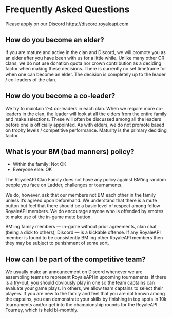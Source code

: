 # Frequently Asked Questions

<!-- ## What is the RoyaleAPI Clan Family (RoyaleAPI)? -->

<!-- **RoyaleAPI Alpha** is the official clan of **100 Thieves**, an esports team competing in Clash Royale League. The eight clans below comprise the **100 Thieves Clan Family**, which is home to many experienced trophy-pushing and tournament competitors. The clans were created as a result of a merger and re-branding of the Reddit Alpha Clan Family, founded by Woody in January 2016.

## Which are your CR clans and BR bands?

We name our clans according to the NATO alphabet. At the moment, our clans / bands are:

### Clash Royale Clans

Name | Tag | Type
--- | --- | ---
RoyaleAPI Alpha  |\#9PJ82CRC|Clan Wars Main          
RoyaleAPI Bravo  |\#9UQJUJC9|Clan Wars Feeder        
RoyaleAPI Charlie|\#9G99JQPL|Clan Wars Feeder        
RoyaleAPI Delta  |\#9G8VYGL0|Clan Wars Feeder        
RoyaleAPI Echo   |\#9CJ0L9RG|Clan Wars Feeder        
RoyaleAPI Foxtrot|\#9UQC2P0V|Clan Wars Feeder        
RoyaleAPI Golf   |\#9UG2R2LQ|Clan Wars Feeder        
RoyaleAPI Hotel  |\#9Y9VR2JR|Clan Wars Feeder
RoyaleAPI YOLO   |\#9R8GUC0L|Ladder: Existing Members-Only
RoyaleAPI Zen    |\#9LPVG9UC|Members-only, clan wars vacation

### Brawl Stars Bands

Name | Tag | Type
--- | --- | ---
Reddit Alpha  |\#LQQ   |Main           

## How do I join your clans/bands? -->

Please apply on our Discord https://discord.royaleapi.com

## How do you become an elder?

If you are mature and active in the clan and Discord, we will promote you as an elder after you have been with us for a little while.  Unlike many other CR clans, we do not use donation quota nor crown contribution as a deciding factor when making these decisions. There is currently no set timeframe for when one can become an elder. The decision is completely up to the leader / co-leaders of the clan.

## How do you become a co-leader?

We try to maintain 2-4 co-leaders in each clan. When we require more co-leaders in the clan, the leader will look at all the elders from the entire family and make selections. These will often be discussed among all the leaders before one is officially appointed. As with elders, we do not promote based on trophy levels / competitive performance. Maturity is the primary deciding factor.

## What is your BM (bad manners) policy?

- Within the family: Not OK
- Everyone else: OK

The RoyaleAPI Clan Family does not have any policy against BM’ing random people you face on Ladder, challenges or tournaments.

We do, however, ask that our members not BM each other in the family unless it’s agreed upon beforehand. We understand that there is a mute button but feel that there should be a basic level of respect among fellow RoyaleAPI members. We do encourage anyone who is offended by emotes to make use of the in-game mute button.

BM’ing family members — in-game without prior agreements, clan chat (being a dick to others), Discord — is a kickable offense. If any RoyaleAPI member is found to be consistently BM'ing other RoyaleAPI members then they may be subject to punishment of some sort.


## How can I be part of the competitive team?

We usually make an announcement on Discord whenever we are assembling teams to represent RoyaleAPI in upcoming tournaments. If there is a try-out,  you should obviously play in one so the team captains can evaluate your game plays. In others, we allow team captains to select their players. If you are new to the family and feel that you are not known among the captains, you can demonstrate your skills by finishing in top spots in 10k tournaments and/or get into the championship rounds for the RoyaleAPI Tourney, which is held bi-monthly.
